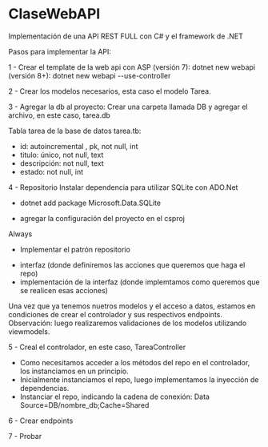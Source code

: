# ClaseWebAPI
Implementación de una API REST FULL con C# y el framework de .NET

Pasos para implementar la API:

1 - Crear el template de la web api con ASP
    (versión 7): dotnet new webapi
    (versión 8+): dotnet new webapi --use-controller

2 - Crear los modelos necesarios, esta caso el modelo Tarea.

3 - Agregar la db al proyecto: 
    Crear una carpeta llamada DB y agregar el archivo, en este caso, tarea.db

Tabla tarea de la base de datos tarea.tb:
* id: autoincremental , pk, not null, int
* titulo: único, not null, text
* descripción: not null, text
* estado: not null, int

4 - Repositorio
 Instalar dependencia para utilizar SQLite con ADO.Net
- dotnet add package Microsoft.Data.SQLite

- agregar la configuración del proyecto en el  csproj
<ItemGroup>
    <None Update="DB\tarea.db">
      <CopyToOutputDirectory>Always</CopyToOutputDirectory>
    </None>
</ItemGroup>

- Implementar el patrón repositorio
* interfaz (donde definiremos las acciones que queremos que haga el repo)
* implementación de la interfaz (donde implemtamos como queremos que se realicen esas acciones)

Una vez que ya tenemos nuetros modelos y el acceso a datos, estamos en condiciones de crear el controlador
y sus respectivos endpoints.
Observación: luego realizaremos validaciones de los modelos utilizando viewmodels.

5 - Creal el controlador, en este caso, TareaController
* Como necesitamos acceder a los métodos del repo en el controlador, los instanciamos en un principio.
* Inicialmente instanciamos el repo, luego implementamos la inyección de dependencias.
* Instanciar el repo, indicando la cadena de conexión: Data Source=DB/nombre_db;Cache=Shared

6 - Crear endpoints

7 - Probar




